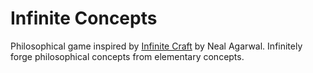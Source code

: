 # Infinite Concepts

Philosophical game inspired by [Infinite Craft](https://neal.fun/infinite-craft/) by Neal Agarwal. Infinitely forge philosophical concepts from elementary concepts.
